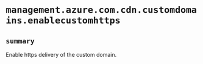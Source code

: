 # `management.azure.com.cdn.customdomains.enablecustomhttps`

## `summary`
Enable https delivery of the custom domain.


